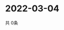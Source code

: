 # 2022-03-04
  共 0条

  <!-- BEGIN -->
  <!-- 最后更新时间Fri Mar 04 2022 23:04:22 GMT+0000 (Coordinated Universal Time) -->
  
  <!-- END -->
  
  